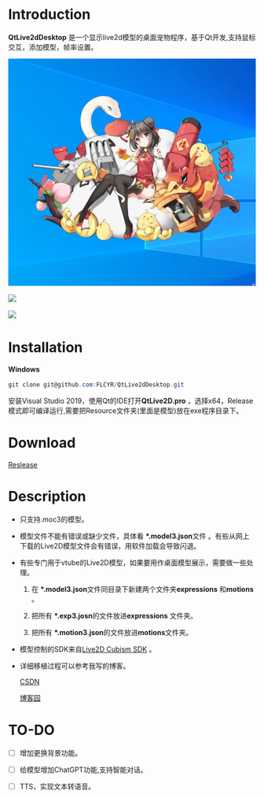# Introduction

**QtLive2dDesktop** 是一个显示live2d模型的桌面宠物程序，基于Qt开发,支持鼠标交互，添加模型，帧率设置。

![](https://github.com/FLCYR/QtLive2dDesktop/blob/master/imgs/capture.png)

![](https://img-blog.csdnimg.cn/direct/2fa56dd63358464e97405d0c42ea4b08.gif)

![](https://github.com/FLCYR/QtLive2dDesktop/blob/master/imgs/multi.gif)

# Installation

**Windows**

```powershell
git clone git@github.com:FLCYR/QtLive2dDesktop.git
```

安装Visual Studio 2019，使用Qt的IDE打开**QtLive2D.pro** ，选择x64，Release模式即可编译运行,需要把Resource文件夹(里面是模型)放在exe程序目录下。

# Download

[Reslease](https://github.com/FLCYR/QtLive2dDesktop/releases) 

# Description

- 只支持.moc3的模型。

- 模型文件不能有错误或缺少文件，具体看 **\*.model3.json**文件 。有些从网上下载的Live2D模型文件会有错误，用软件加载会导致闪退。

- 有些专门用于vtube的Live2D模型，如果要用作桌面模型展示，需要做一些处理。
  
  1. 在 **\*.model3.json**文件同目录下新建两个文件夹**expressions** 和**motions** 。
  
  2. 把所有 **\*.exp3.josn**的文件放进**expressions** 文件夹。
  
  3. 把所有 **\*.motion3.json**的文件放进**motions**文件夹。

- 模型控制的SDK来自[Live2D Cubism SDK](https://www.live2d.com/en/) 。

- 详细移植过程可以参考我写的博客。
  
  [CSDN](https://blog.csdn.net/y123456wydhckd/article/details/134899183?spm=1001.2014.3001.5501)
  
  [ 博客园](https://www.cnblogs.com/duichoumian/p/17891450.html)

# TO-DO

- [ ] 增加更换背景功能。

- [ ] 给模型增加ChatGPT功能,支持智能对话。

- [ ] TTS，实现文本转语音。
